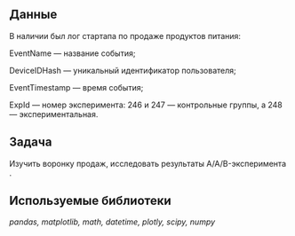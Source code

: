 ## Данные

В наличии был лог стартапа по продаже продуктов питания:

EventName — название события;

DeviceIDHash — уникальный идентификатор пользователя;

EventTimestamp — время события;

ExpId — номер эксперимента: 246 и 247 — контрольные группы, а 248 — экспериментальная.

## Задача

Изучить воронку продаж, исследовать результаты A/A/B-эксперимента .

## Используемые библиотеки
*pandas, matplotlib, math, datetime, plotly, scipy, numpy*



```python

```


```python

```

